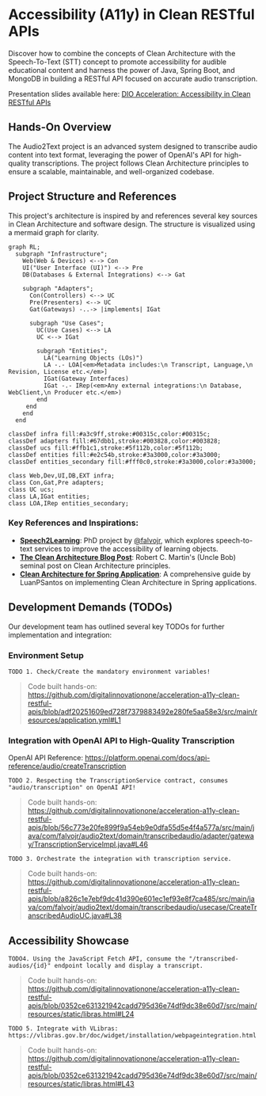 # Accessibility (A11y) in Clean RESTful APIs

Discover how to combine the concepts of Clean Architecture with the Speech-To-Text (STT) concept to promote accessibility for audible educational content and harness the power of Java, Spring Boot, and MongoDB in building a RESTful API focused on accurate audio transcription.

Presentation slides available here: [DIO Acceleration: Accessibility in Clean RESTful APIs](https://bit.ly/DIO-11-25)

## Hands-On Overview

The Audio2Text project is an advanced system designed to transcribe audio content into text format, leveraging the power of OpenAI's API for high-quality transcriptions. The project follows Clean Architecture principles to ensure a scalable, maintainable, and well-organized codebase.

## Project Structure and References

This project's architecture is inspired by and references several key sources in Clean Architecture and software design. The structure is visualized using a mermaid graph for clarity.

```mermaid
graph RL;
  subgraph "Infrastructure";
    Web(Web & Devices) <--> Con
    UI("User Interface (UI)") <--> Pre
    DB(Databases & External Integrations) <--> Gat

    subgraph "Adapters";
      Con(Controllers) <--> UC
      Pre(Presenters) <--> UC
      Gat(Gateways) -..-> |implements| IGat

      subgraph "Use Cases";
        UC(Use Cases) <--> LA
        UC <--> IGat

        subgraph "Entities";
          LA("Learning Objects (LOs)")
          LA -.- LOA[<em>Metadata includes:\n Transcript, Language,\n Revision, License etc.</em>]
          IGat(Gateway Interfaces)
          IGat -.- IRep(<em>Any external integrations:\n Database, WebClient,\n Producer etc.</em>)
        end
     end
    end
  end

classDef infra fill:#a3c9ff,stroke:#00315c,color:#00315c;
classDef adapters fill:#67dbb1,stroke:#003828,color:#003828;
classDef ucs fill:#ffb1c1,stroke:#5f112b,color:#5f112b;
classDef entities fill:#e2c54b,stroke:#3a3000,color:#3a3000;
classDef entities_secondary fill:#fff0c0,stroke:#3a3000,color:#3a3000;

class Web,Dev,UI,DB,EXT infra;
class Con,Gat,Pre adapters;
class UC ucs;
class LA,IGat entities;
class LOA,IRep entities_secondary;

```

### Key References and Inspirations:

- **[Speech2Learning](https://github.com/falvojr/speech2learning)**: PhD project by [@falvojr](https://github.com/falvojr), which explores speech-to-text services to improve the accessibility of learning objects.
- **[The Clean Architecture Blog Post](https://blog.cleancoder.com/uncle-bob/2012/08/13/the-clean-architecture.html)**: Robert C. Martin's (Uncle Bob) seminal post on Clean Architecture principles.
- **[Clean Architecture for Spring Application](https://github.com/LuanPSantos/Clean-Architecture-For-Spring-Application)**: A comprehensive guide by LuanPSantos on implementing Clean Architecture in Spring applications.

## Development Demands (TODOs)

Our development team has outlined several key TODOs for further implementation and integration:

### Environment Setup

`TODO 1. Check/Create the mandatory environment variables!`
> Code built hands-on:
> https://github.com/digitalinnovationone/acceleration-a11y-clean-restful-apis/blob/adf20251609ed728f7379883492e280fe5aa58e3/src/main/resources/application.yml#L1

### Integration with OpenAI API to High-Quality Transcription

OpenAI API Reference: https://platform.openai.com/docs/api-reference/audio/createTranscription

`TODO 2. Respecting the TranscriptionService contract, consumes "audio/transcription" on OpenAI API!`
> Code built hands-on:
> https://github.com/digitalinnovationone/acceleration-a11y-clean-restful-apis/blob/56c773e20fe899f9a54eb9e0dfa55d5e4f4a577a/src/main/java/com/falvojr/audio2text/domain/transcribedaudio/adapter/gateway/TranscriptionServiceImpl.java#L46

`TODO 3. Orchestrate the integration with transcription service.`
> Code built hands-on:
> https://github.com/digitalinnovationone/acceleration-a11y-clean-restful-apis/blob/a826c1e7ebf9dc41d390e601ec1ef93e8f7ca485/src/main/java/com/falvojr/audio2text/domain/transcribedaudio/usecase/CreateTranscribedAudioUC.java#L38

## Accessibility Showcase

`TODO4. Using the JavaScript Fetch API, consume the "/transcribed-audios/{id}" endpoint locally and display a transcript.`
> Code built hands-on:
> https://github.com/digitalinnovationone/acceleration-a11y-clean-restful-apis/blob/0352ce631321942cadd795d36e74df9dc38e60d7/src/main/resources/static/libras.html#L24

`TODO 5. Integrate with VLibras: https://vlibras.gov.br/doc/widget/installation/webpageintegration.html`
> Code built hands-on:
> https://github.com/digitalinnovationone/acceleration-a11y-clean-restful-apis/blob/0352ce631321942cadd795d36e74df9dc38e60d7/src/main/resources/static/libras.html#L43
